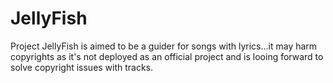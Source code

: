 # JellyFish
 Project JellyFish is aimed to be a guider  for songs with lyrics...it may harm copyrights as it's not deployed as an official project and is looing forward to solve copyright issues with tracks.

